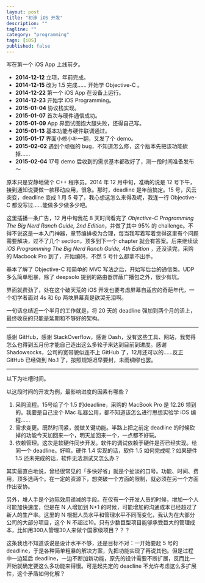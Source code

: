 ```yaml
---
layout: post
title: "初涉 iOS 开发"
description: ""
tagline: ""
category: "programming"
tags: [iOS]
published: false
---
```


写在第一个 iOS App 上线前夕。

* **2014-12-12** 立项，年前完成。
* **2014-12-15** 改为 1.5 完成…… 开始学 Objective-C 。
* **2014-12-22** 第一个 iOS App 在设备上运行。
* **2014-12-23** 开始学 iOS Programming。
* **2015-01-04** 协议栈实现。
* **2015-01-07** 首次与硬件通信成功。
* **2015-01-09** App 界面试图抱大腿失败，还得自己写。
* **2015-01-13** 基本功能与硬件联调通过。
* **2015-01-17** 界面小修小补一翻，又发了个 demo。
* **2015-02-02** 遇到个顽强的 bug，不知道怎么修，这个版本先把该功能砍掉……
* **2015-02-04** 17号 demo 后收到的需求基本都改好了，测一段时间准备发布～

原本只是安静地做个 C++ 程序员。2014 年 12 月中旬，准确的说是 12 号下午，接到通知说要做一款移动应用，很急。那时，deadline 是年前搞定。15 号，风云突变，deadline 变成 1 月 5 号了，我心想这怎么来得及呢，我连一行 Objective-C 都没写过……能做多少做多少吧。

这里插播一条广告，12 月中旬我花 8 天时间看完了 *Objective-C Programming The Big Nerd Ranch Guide, 2nd Edition*，并做了其中 95% 的 challenge。不得不说这是一本入门神器，章节编排极为合理，每当我写着写着觉得这里有个问题需要解决，过不了几个 section，顶多到下一个 chapter 就会有答案。后来继续读 *iOS Programming The Big Nerd Ranch Guide, 4th Edition* ，还没读完，采购的 Macbook Pro 到了，开始编码，不然 5 号什么都拿不出手。

基本了解了 Objective-C 和简单的 MVC 写法之后，开始写后台的通信类。UDP 多么简单粗暴，除了 deepsolo 提到的路由器屏蔽广播包之外，很少有坑。

界面就费劲了，处在这个破天荒的 iOS 开发也要考虑屏幕自适应的奇葩年代，一个初学者面对 4s 和 6p 两块屏幕真是欲哭无泪啊。

一句话总结近一个半月的工作就是，将 20 天的 deadline 强加到两个月的活上，最终收获的只能是延期和不够好的架构。

---

感谢 GitHub，感谢 StackOverflow，感谢 Dash，没有这些工具、网站，我觉得怎么也得到五月份才能自己造出这么多轮子来达到目前到进度。感谢 Shadowsocks，公司的宽带貌似连不上 GitHub 了，12月还可以的……反正 GitHub 已经做到 No.1 了，按照规矩迟早要封，未雨绸缪也罢。

---

以下为吐槽时间。

以这段时间的开发为例，最影响进度的因素有哪些？

1. 采购流程。15号给了个 1.5 的deadline，采购的 MacBook Pro 是 12.26 领到的。我要是自己没个 Mac 私器公用，都不知道该怎么进行思想实验学 iOS 编程……
2. 需求变更。既然时间紧，就做关键功能。半路上把之前定 deadline 的时候砍掉的功能今天加回来一个，明天加回来一个，一点都不好玩。
3. 依赖管理。这次是软硬件同步开发。软件的调试依赖于硬件是否已经实现。给同一个 deadline。好嘛，硬件 1.4 实现的话，软件 1.5 如何完成呢？如果硬件 1.5 还未完成的话，软件无法测试又怎么办？

其实最直白地说，曾经很常见的「多快好省」就是个扯淡的口号。功能、时间、费用，顶多选两个。在一定的资源下，想突破一个方面的限制，就必须在另一个方面作出妥协。

另外，堆人手是个边际效用递减的手段。在仅有一个开发人员的时候，增加一个人可能加快速度，但是在 N 人增加到 N+1 的时候，可能增加的沟通成本已经超过了新人的生产率。这里的 N 根据人员水平和管理水平不同而变化，我认为在大部分公司的大部分项目，这个 N 不超过10。只有少数巨型项目能够承受巨大的管理成本，比如用300人管理30人来做个国家级项目？？？

这条我也不知道该说是设计水平不够，还是目标不对：一开始要赶 5 号的 deadline，于是各种简单粗暴的解决方案，先把功能实现了再说其他。但是过程中一边延后 deadline，一边不断加新功能，原先的设计需要不断扩展，反而比一开始就确定要这么多功能来得慢。可是起先定的 deadline 不允许考虑这么多扩展性，这个矛盾如何化解？
